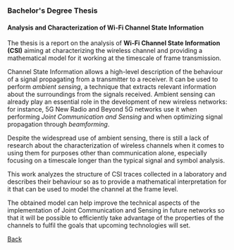 ### Bachelor's Degree Thesis
#### Analysis and Characterization of Wi-Fi Channel State Information

The thesis is a report on the analysis of **Wi-Fi Channel State Information (CSI)** aiming at characterizing the wireless channel and providing a mathematical model for it working at the timescale of frame transmission.

Channel State Information allows a high-level description of the behaviour of a signal propagating from a transmitter to a receiver. It can be used to perform _ambient sensing_, a technique that extracts relevant information about the surroundings from the signals received. Ambient sensing can already play an essential role in the development of new wireless networks: for instance, 5G New Radio and Beyond 5G networks use it when performing _Joint Communication and Sensing_ and when optimizing signal propagation through _beamforming_.

Despite the widespread use of ambient sensing, there is still a lack of research about the characterization of wireless channels when it comes to using them for purposes other than communication alone, especially focusing on a timescale longer than the typical signal and symbol analysis.

This work analyzes the structure of CSI traces collected in a laboratory and describes their behaviour so as to provide a mathematical interpretation for it that can be used to model the channel at the frame level.

The obtained model can help improve the technical aspects of the implementation of Joint Communication and Sensing in future networks so that it will be possible to efficiently take advantage of the properties of the channels to fulfil the goals that upcoming technologies will set.

[Back](../)
